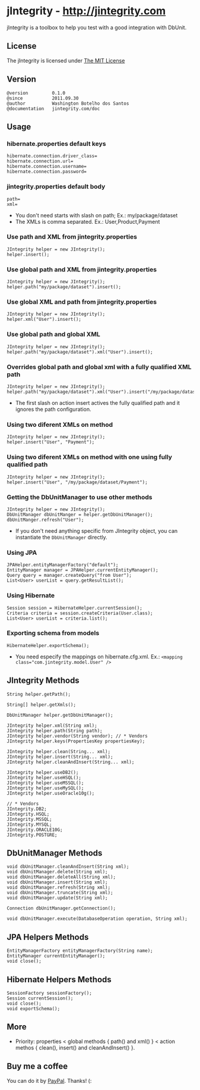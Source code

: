 # jIntegrity - http://jintegrity.com

jIntegrity is a toolbox to help you test with a good integration with DbUnit.

## License

The jIntegrity is licensed under [The MIT License](http://www.opensource.org/licenses/mit-license.php)

## Version

	@version         0.1.0
	@since           2011.09.30
	@author          Washington Botelho dos Santos
	@documentation   jintegrity.com/doc

## Usage

### hibernate.properties default keys
	hibernate.connection.driver_class=
	hibernate.connection.url=
	hibernate.connection.username=
	hibernate.connection.password=

### jintegrity.properties default body
	path= 
	xml=

+ You don't need starts with slash on path; Ex.: my/package/dataset
+ The XMLs is comma separated. Ex.: User,Product,Payment

### Use path and XML from jintegrity.properties
	JIntegrity helper = new JIntegrity();
	helper.insert();

### Use global path and XML from jintegrity.properties
	JIntegrity helper = new JIntegrity();
	helper.path("my/package/dataset").insert();

### Use global XML and path from jintegrity.properties
	JIntegrity helper = new JIntegrity();
	helper.xml("User").insert();

### Use global path and global XML
	JIntegrity helper = new JIntegrity();
	helper.path("my/package/dataset").xml("User").insert();

### Overrides global path and global xml with a fully qualified XML path
	JIntegrity helper = new JIntegrity();
	helper.path("my/package/dataset").xml("User").insert("/my/package/dataset/Payment");

+ The first slash on action insert actives the fully qualified path and it ignores the path configuration.

### Using two diferent XMLs on method
	JIntegrity helper = new JIntegrity();
	helper.insert("User", "Payment");

### Using two diferent XMLs on method with one using fully qualified path 
	JIntegrity helper = new JIntegrity();
	helper.insert("User", "/my/package/dataset/Payment");

### Getting the DbUnitManager to use other methods 
	JIntegrity helper = new JIntegrity();
	DbUnitManager dbUnitManger = helper.getDbUnitManager();
	dbUnitManger.refresh("User");

+ If you don't need anything specific from JIntegrity object, you can instantiate the ```DbUnitManager``` directly.

### Using JPA

	JPAHelper.entityManagerFactory("default");
	EntityManager manager = JPAHelper.currentEntityManager();
	Query query = manager.createQuery("from User");
	List<User> userList = query.getResultList(); 

### Using Hibernate

	Session session = HibernateHelper.currentSession();
	Criteria criteria = session.createCriteria(User.class);
	List<User> userList = criteria.list();

### Exporting schema from models

	HibernateHelper.exportSchema();

+ You need especify the mappings on hibernate.cfg.xml. Ex.: ```<mapping class="com.jintegrity.model.User" />```

## JIntegrity Methods

	String helper.getPath();

	String[] helper.getXmls();

	DbUnitManager helper.getDbUnitManager();

	JIntegrity helper.xml(String xml);
	JIntegrity helper.path(String path);
	JIntegrity helper.vendor(String vendor); // * Vendors
	JIntegrity helper.keys(PropertiesKey propertiesKey);

	JIntegrity helper.clean(String... xml);
	JIntegrity helper.insert(String... xml);
	JIntegrity helper.cleanAndInsert(String... xml);

	JIntegrity helper.useDB2();
	JIntegrity helper.useHSQL();
	JIntegrity helper.useMSSQL();
	JIntegrity helper.useMySQL();
	JIntegrity helper.useOracle10g();

	// * Vendors
	JIntegrity.DB2;
	JIntegrity.HSQL;
	JIntegrity.MSSQL;
	JIntegrity.MYSQL;
	JIntegrity.ORACLE10G;
	JIntegrity.POSTGRE;

## DbUnitManager Methods

	void dbUnitManager.cleanAndInsert(String xml);
	void dbUnitManager.delete(String xml);
	void dbUnitManager.deleteAll(String xml);
	void dbUnitManager.insert(String xml);
	void dbUnitManager.refresh(String xml);
	void dbUnitManager.truncate(String xml);
	void dbUnitManager.update(String xml);

	Connection dbUnitManager.getConnection();

	void dbUnitManager.execute(DatabaseOperation operation, String xml);

## JPA Helpers Methods

	EntityManagerFactory entityManagerFactory(String name);
	EntityManager currentEntityManager();
	void close();

## Hibernate Helpers Methods

	SessionFactory sessionFactory();
	Session currentSession();
	void close();
	void exportSchema();

## More

+ Priority: properties < global methods { path() and xml() } < action methos { clean(), insert() and cleanAndInsert() }.

## Buy me a coffee

You can do it by [PayPal](https://www.paypal.com/cgi-bin/webscr?cmd=_donations&business=X8HEP2878NDEG&item_name=jIntegrity). Thanks! (:
